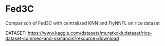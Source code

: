 # Fed3C
Comparison of Fed3C with centralized KNN and FlyNNFL on rice dataset

DATASET: https://www.kaggle.com/datasets/muratkokludataset/rice-dataset-commeo-and-osmancik?resource=download

